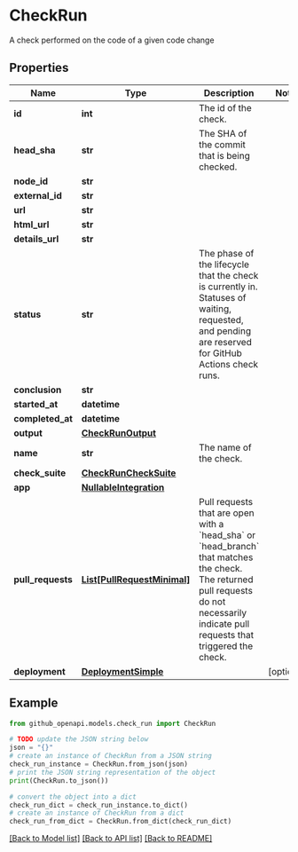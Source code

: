# CheckRun

A check performed on the code of a given code change

## Properties

Name | Type | Description | Notes
------------ | ------------- | ------------- | -------------
**id** | **int** | The id of the check. | 
**head_sha** | **str** | The SHA of the commit that is being checked. | 
**node_id** | **str** |  | 
**external_id** | **str** |  | 
**url** | **str** |  | 
**html_url** | **str** |  | 
**details_url** | **str** |  | 
**status** | **str** | The phase of the lifecycle that the check is currently in. Statuses of waiting, requested, and pending are reserved for GitHub Actions check runs. | 
**conclusion** | **str** |  | 
**started_at** | **datetime** |  | 
**completed_at** | **datetime** |  | 
**output** | [**CheckRunOutput**](CheckRunOutput.md) |  | 
**name** | **str** | The name of the check. | 
**check_suite** | [**CheckRunCheckSuite**](CheckRunCheckSuite.md) |  | 
**app** | [**NullableIntegration**](NullableIntegration.md) |  | 
**pull_requests** | [**List[PullRequestMinimal]**](PullRequestMinimal.md) | Pull requests that are open with a &#x60;head_sha&#x60; or &#x60;head_branch&#x60; that matches the check. The returned pull requests do not necessarily indicate pull requests that triggered the check. | 
**deployment** | [**DeploymentSimple**](DeploymentSimple.md) |  | [optional] 

## Example

```python
from github_openapi.models.check_run import CheckRun

# TODO update the JSON string below
json = "{}"
# create an instance of CheckRun from a JSON string
check_run_instance = CheckRun.from_json(json)
# print the JSON string representation of the object
print(CheckRun.to_json())

# convert the object into a dict
check_run_dict = check_run_instance.to_dict()
# create an instance of CheckRun from a dict
check_run_from_dict = CheckRun.from_dict(check_run_dict)
```
[[Back to Model list]](../README.md#documentation-for-models) [[Back to API list]](../README.md#documentation-for-api-endpoints) [[Back to README]](../README.md)



